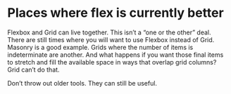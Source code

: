 # Places where flex is currently better  
  
Flexbox and Grid can live together. This isn’t a “one or the other” deal. There are still times where you will want to use Flexbox instead of Grid. Masonry is a good example. Grids where the number of items is indeterminate are another. And what happens if you want those final items to stretch and fill the available space in ways that overlap grid columns? Grid can’t do that.  
  
Don’t throw out older tools. They can still be useful.  
  
